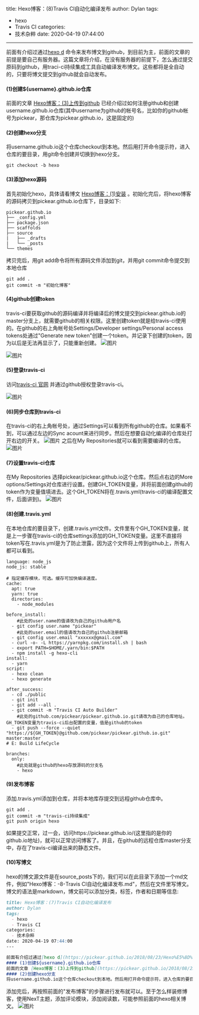 title: Hexo博客：(8)Travis CI自动化编译发布
author: Dylan
tags:
  - hexo
  - Travis CI
categories:
  - 技术杂粹
date: 2020-04-19 07:44:00
---

前面有介绍过通过[hexo d](https://pickear.github.io/2018/08/23/Hexo%E5%8D%9A%E5%AE%A2%EF%BC%9A-3-%E4%B8%8A%E4%BC%A0%E5%88%B0github/) 命令来发布博文到github，到目前为主，前面的文章的前提是要自己有服务器。这篇文章将介绍，在没有服务器的前提下，怎么通过提交原码到github，用traci-ci持续集成工具自动编译发布博文。这些都将是全自动的，只要将博文提交到github就会自动发布。
#### (1)创建${username}.github.io仓库
前面的文章 [Hexo博客：(3)上传到github](https://pickear.github.io/2018/08/23/Hexo%E5%8D%9A%E5%AE%A2%EF%BC%9A-3-%E4%B8%8A%E4%BC%A0%E5%88%B0github/) 已经介绍过如何注册github和创建username.github.io仓库(其中username为github的帐号名，比如你的github帐号为pickear，那仓库为pickear.github.io，这是固定的)
#### (2)创建hexo分支
将username.github.io这个仓库checkout到本地。然后用打开命令提示符，进入仓库的要目录，用git命令创建并切换到hexo分支。
```shell
git checkout -b hexo
```
#### (3)添加hexo源码
首先初始化hexo，具体请看博文 [Hexo博客：(1)安装](https://pickear.github.io/2018/08/22/Hexo%E5%8D%9A%E5%AE%A2%EF%BC%9A-1-%E5%AE%89%E8%A3%85/) 。初始化完后，将hexo博客的源码拷贝到pickear.github.io仓库下，目录如下:
```
pickear.github.io
├── _config.yml
├── package.json
├── scaffolds
├── source
|   ├── _drafts
|   └── _posts
└── themes
```
拷贝完后，用git add命令将所有源码文件添加到git，并用git commit命令提交到本地仓库
```shell
git add .
git commit -m "初始化博客"
```

#### (4)github创建token
travis-ci要获取github的源码编译并将编译后的博文提交到pickear.github.io的master分支上，就需要github的相关权限。这里创建token就是给travis-ci使用的。在github的右上角帐号处Settings/Developer settings/Personal access tokens处通过"Generate new token"创建一个token。并记录下创建的token，因为以后是无法再显示了，只能重新创建。
![图片](/images/blog/github_token1.png)

![图片](/images/blog/github_token2.png)

#### (5)登录travis-ci
访问[travis-ci 官网](https://www.travis-ci.org/) 并通过github授权登录travis-ci。

![图片](/images/blog/travis-ci_login.png)

#### (6)同步仓库到travis-ci
在travis-ci的右上角帐号处，通过Settings可以看到所有github的仓库。如果看不到，可以通过左边的Sync acount来进行同步。然后在想要自动化编译的仓库处打开右边的开关。
![图片](/images/blog/travis-ci_settings.png)
之后在My Repositories就可以看到需要编译的仓库。
![图片](/images/blog/travis-ci_repositeries.png)

#### (7)设置travis-ci仓库
在My Repositories 选择pickear/pickear.github.io这个仓库。然后点右边的More options/Settings对仓库进行设置。创建GH_TOKEN变量，并将前面创建github的token作为变量值填进去。这个GH_TOKEN将在.travis.yml(travis-ci的编译配置文件，后面讲到)。
![图片](/images/blog/travis-ci_repositories_settings.png)

#### (8)创建.travis.yml
在本地仓库的要目录下，创建.travis.yml文件。文件里有个GH_TOKEN变量，就是上一步骤在travis-ci的仓库settings添加的GH_TOKEN变量。这里不直接将token写在.travis.yml是为了防止泄露，因为这个文件将上传到github上，所有人都可以看到。
```shell
language: node_js
node_js: stable

# 指定缓存模块，可选。缓存可加快编译速度。
cache:
  apt: true
  yarn: true
  directories:
    - node_modules
  
before_install:
    #此处的user.name的值请改为自己的github用户名
  - git config user.name "pickear"
    #此处的user.email的值请改为自己的github注册邮箱
  - git config user.email "xxxxxx@gmail.com"
  - curl -o- -L https://yarnpkg.com/install.sh | bash
  - export PATH=$HOME/.yarn/bin:$PATH
  - npm install -g hexo-cli
install:
  - yarn
script:
  - hexo clean
  - hexo generate

after_success:
  - cd ./public
  - git init
  - git add --all .
  - git commit -m "Travis CI Auto Builder"
    #此处的github.com/pickear/pickear.github.io.git请改为自己的仓库地址。GH_TOKEN变量为travis-ci后台配置的变量，值是github的token
  - git push --force --quiet "https://${GH_TOKEN}@github.com/pickear/pickear.github.io.git" master:master
# E: Build LifeCycle

branches:
  only:
    #此处就是github的hexo存放源码的分支名
    - hexo
```

#### (9)发布博客
添加.travis.yml添加到仓库，并将本地库存提交到远程github仓库中。
```shell
git add .
git commit -m "travis-ci持续集成"
git push origin hexo
```
如果提交正常，过一会，访问https://pickear.github.io/(这里指的是你的github.io地址)，就可以正常访问博客了。并且，在github的远程仓库master分支中，存在了travis-ci编译出来的静态文件。

#### (10)写博文
hexo的博文源文件是在source\_posts下的，我们可以在此目录下添加一个md文件，例如"Hexo博客：-8-Travis CI自动化编译发布.md"，然后在文件里写博文。博文的语法是markdown，博文前可以添加分类，标签，作者和日期等信息:
```markdown
title: Hexo博客：(7)Travis CI自动化编译发布
author: Dylan
tags:
  - hexo
  - Travis CI
categories:
  - 技术杂粹
date: 2020-04-19 07:44:00
---

前面有介绍过通过[hexo d](https://pickear.github.io/2018/08/23/Hexo%E5%8D%9A%E5%AE%A2%EF%BC%9A-3-%E4%B8%8A%E4%BC%A0%E5%88%B0github/) 命令来发布博文到github，到目前为主，前面的文章的前提是要自己有服务器。这篇文章将介绍，在没有服务器的前提下，怎么通过提交原码到github，用traci-ci持续集成工具自动编译发布博文。这些都将是全自动的，只要将博文提交到github就会自动发布。
#### (1)创建${username}.github.io仓库
前面的文章 [Hexo博客：(3)上传到github](https://pickear.github.io/2018/08/23/Hexo%E5%8D%9A%E5%AE%A2%EF%BC%9A-3-%E4%B8%8A%E4%BC%A0%E5%88%B0github/) 已经介绍过如何注册github和创建username.github.io仓库(其中username为github的帐号名，比如你的github帐号为pickear，那仓库为pickear.github.io，这是固定的)
#### (2)创建hexo分支
将username.github.io这个仓库checkout到本地。然后用打开命令提示符，进入仓库的要目录，用git命令创建并切换到hexo分支。
```
添加完后，再按照前面的"发布博客"的步骤进行发布就可以。至于怎么样装修博客，使用NexT主题，添加评论模块，添加阅读数，可能参照前面的hexo相关博文。
![图片](/images/blog/pickear.github.io.png)